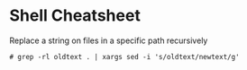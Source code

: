 # Shell Cheatsheet

Replace a string on files in a specific path recursively

```
# grep -rl oldtext . | xargs sed -i 's/oldtext/newtext/g'
```
